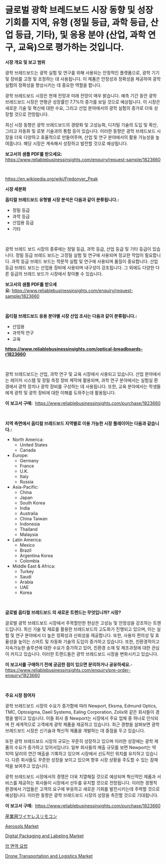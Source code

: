 <p><h1>글로벌 광학 브레드보드 시장 동향 및 성장 기회를 지역, 유형 (정밀 등급, 과학 등급, 산업 등급, 기타), 및 응용 분야 (산업, 과학 연구, 교육)으로 평가하는 것입니다.</h1></p><p><strong>시장 개요 및 보고 범위</strong></p>
<p><p>광학 브레드보드는 광학 실험 및 연구를 위해 사용되는 안정적인 플랫폼으로, 광학 기기 및 장비를 고정 및 조정하는 데 사용됩니다. 이 제품은 안정성과 정확성을 제공하여 광학 실험의 정확성을 향상시키는 데 중요한 역할을 합니다.</p><p>광학 브레드보드 시장은 현재 전망과 미래 전망이 매우 밝습니다. 예측 기간 동안 광학 브레드보드 시장은 연평균 성장률인 7.7%의 증가를 보일 것으로 예상됩니다. 이 시장은 새로운 기술 및 혁신에 대한 수요, 그리고 산업 분야에서의 광학 실험의 증가로 더욱 성장할 것으로 전망됩니다.</p><p>최신 시장 동향은 광학 브레드보드의 경량화 및 고성능화, 디지털 기술의 도입 및 확산, 그리고 자동화 및 로봇 기술과의 통합 등이 있습니다. 이러한 동향은 광학 브레드보드 시장을 더욱 다양하고 효율적으로 만들어주며, 산업 및 연구 분야에서의 활용 가능성을 높여줍니다. 해당 시장은 계속해서 성장하고 발전할 것으로 예상됩니다.</p></p>
<p><strong>보고서의 샘플 PDF를 받으세요:</strong> <a href="https://www.reliablebusinessinsights.com/enquiry/request-sample/1823660">https://www.reliablebusinessinsights.com/enquiry/request-sample/1823660</a></p>
<p>&nbsp;</p>
<p><a href="https://en.wikipedia.org/wiki/Fredonyer_Peak">https://en.wikipedia.org/wiki/Fredonyer_Peak</a></p>
<p><strong>시장 세분화</strong></p>
<p><strong>옵티컬 브레드보드 유형별 시장 분석은 다음과 같이 분류됩니다.:</strong></p>
<p><ul><li>정밀 등급</li><li>과학 등급</li><li>산업용 등급</li><li>기타</li></ul></p>
<p>&nbsp;</p>
<p><p>광학 브레드 보드 시장의 종류에는 정밀 등급, 과학 등급, 산업 등급 및 기타 등급이 있습니다. 정밀 등급 브레드 보드는 고정밀 실험 및 연구에 사용되며 정교한 작업이 필요합니다. 과학 등급 브레드 보드는 학문적 실험 및 연구에 사용되며 품질이 중요합니다. 산업 등급 브레드 보드는 산업용 장비에 사용되며 내구성이 강조됩니다. 그 외에도 다양한 다른 등급의 브레드 보드가 시장에서 찾아볼 수 있습니다.</p></p>
<p><strong>보고서의 샘플 PDF를 받으세요:</strong>&nbsp;<a href="https://www.reliablebusinessinsights.com/enquiry/request-sample/1823660">https://www.reliablebusinessinsights.com/enquiry/request-sample/1823660</a></p>
<p>&nbsp;</p>
<p><strong> 옵티컬 브레드보드 응용 분야별 시장 산업 조사는 다음과 같이 분류됩니다.:</strong></p>
<p><ul><li>산업용</li><li>과학적 연구</li><li>교육</li></ul></p>
<p><strong><a href="https://www.reliablebusinessinsights.com/optical-breadboards-r1823660">https://www.reliablebusinessinsights.com/optical-breadboards-r1823660</a></strong></p>
<p>&nbsp;</p>
<p><p>광학 브레드보드는 산업, 과학 연구 및 교육 시장에서 사용되고 있습니다. 산업 분야에서는 레이저 시스템 및 정밀 측정 장비 제작에 활용되며, 과학 연구 분야에서는 실험실 환경에서 광학 장치나 광학 장비를 구성하는 데 사용됩니다. 또한, 교육 분야에서는 학생들에게 광학 및 광학 장비에 대한 이해를 도와주는데 활용됩니다.</p></p>
<p><strong>이 보고서 구매:</strong>&nbsp; <a href="https://www.reliablebusinessinsights.com/purchase/1823660">https://www.reliablebusinessinsights.com/purchase/1823660</a></p>
<p>&nbsp;</p>
<p><strong>지역 측면에서 옵티컬 브레드보드 지역별로 이용 가능한 시장 플레이어는 다음과 같습니다.:</strong></p>
<p><ul>
    <li>
        North America:
        <ul>
            <li>United States</li>
            <li>Canada</li>
        </ul>
    </li>
    <li>
        Europe:
        <ul>
            <li>Germany</li>
            <li>France</li>
            <li>U.K.</li>
            <li>Italy</li>
            <li>Russia</li>
        </ul>
    </li>
    <li>
        Asia-Pacific:
        <ul>
            <li>China</li>
            <li>Japan</li>
            <li>South Korea</li>
            <li>India</li>
            <li>Australia</li>
            <li>China Taiwan</li>
            <li>Indonesia</li>
            <li>Thailand</li>
            <li>Malaysia</li>
        </ul>
    </li>
    <li>
        Latin America:
        <ul>
            <li>Mexico</li>
            <li>Brazil</li>
            <li>Argentina Korea</li>
            <li>Colombia</li>
        </ul>
    </li>
    <li>
        Middle East & Africa:
        <ul>
            <li>Turkey</li>
            <li>Saudi</li>
            <li>Arabia</li>
            <li>UAE</li>
            <li>Korea</li>
        </ul>
    </li>
    </ul></p>
<p>&nbsp;</p>
<p><strong>글로벌 옵티컬 브레드보드 의 새로운 트렌드는 무엇입니까? 시장?</strong></p>
<p><p>글로벌 광학 브레드보드 시장에서 주목할만한 현상은 고성능 및 안정성을 강조하는 트렌드입니다. 최신 기술 및 재료를 활용한 브레드보드의 고도화가 진행되고 있으며, 이는 실험 및 연구 분야에서 더 높은 정확성과 신뢰성을 제공합니다. 또한, 사용자 편의성 및 효율성을 높이는 스마트 및 자동화 기술의 도입이 증가하고 있습니다. 또한, 친환경적이고 지속가능한 솔루션에 대한 수요가 증가하고 있어, 친환경 소재 및 제조과정에 대한 관심이 커지고 있습니다. 이러한 트렌드들은 광학 브레드보드 시장을 변화시키고 있습니다.</p></p>
<p><strong>이 보고서를 구매하기 전에 궁금한 점이 있으면 문의하거나 공유하세요.</strong>- <a href="https://www.reliablebusinessinsights.com/enquiry/pre-order-enquiry/1823660">https://www.reliablebusinessinsights.com/enquiry/pre-order-enquiry/1823660</a></p>
<p>&nbsp;</p>
<p><strong>주요 시장 참여자</strong></p>
<p><p>광학 브레드보드 시장의 수요가 증가함에 따라 Newport, Eksma, Edmund Optics, TMC, Optosigma, Daeil Systems, Ealing Corporation, Zolix와 같은 회사들이 경쟁을 벌이고 있습니다. 이들 회사 중 Newport는 시장에서 주요 업체 중 하나로 인식되며 전 세계적으로 고객에게 광학 제품을 제공하고 있습니다. 최근 경향을 살펴보면 광학 브레드보드 시장은 신기술과 혁신적 제품을 개발하는 데 중점을 두고 있습니다.</p><p>또한 광학 브레드보드 시장의 규모는 꾸준히 성장하고 있으며 이러한 성장에는 광학 제품의 수요가 증가하고 있어서입니다. 일부 회사들의 매출 규모를 보면 Newport는 약 10억 달러의 연간 매출을 기록하고 있으며 시장에서 선도적인 위치를 유지하고 있습니다. 다른 회사들도 꾸준한 성장을 보이고 있으며 향후 시장 상황을 주도할 수 있는 잠재력을 보여주고 있습니다.</p><p>광학 브레드보드 시장에서의 경쟁은 더욱 치열해질 것으로 예상되며 혁신적인 제품과 서비스를 제공하는 회사들이 시장에서 선두를 유지할 것으로 전망됩니다. 이러한 경쟁적 환경에서 기업들은 고객의 요구에 부응하고 새로운 기회를 발전시키는데 주력할 것으로 예상됩니다. 이러한 동향은 광학 브레드보드 시장의 성장을 촉진할 것으로 기대됩니다.</p></p>
<p><strong>이 보고서 구매:</strong>&nbsp;&nbsp;<a href="https://www.reliablebusinessinsights.com/purchase/1823660">https://www.reliablebusinessinsights.com/purchase/1823660</a></p>
<p><p><a href="https://medium.com/@ashleyivingston5656/%E5%B7%A5%E6%A5%AD%E7%94%A8%E3%83%AF%E3%82%A4%E3%83%A4%E3%83%AC%E3%82%B9%E9%81%A0%E9%9A%94%E5%88%B6%E5%BE%A1%E5%B8%82%E5%A0%B4-%E5%B8%82%E5%A0%B4%E3%82%BB%E3%82%B0%E3%83%A1%E3%83%B3%E3%83%86%E3%83%BC%E3%82%B7%E3%83%A7%E3%83%B3-%E5%9C%B0%E7%90%86%E7%9A%84%E5%9C%B0%E5%9F%9F-2031%E5%B9%B4%E3%81%BE%E3%81%A7%E3%81%AE%E5%B8%82%E5%A0%B4%E4%BA%88%E6%B8%AC-c6195ffdc36b">産業用ワイヤレスリモコン</a></p><p><a href="https://github.com/mdhefjumiah/Market-Research-Report-List-1/blob/main/aerosols-market.md">Aerosols Market</a></p><p><a href="https://issuu.com/reportprime-2/docs/digital-packaging-and-labeling-market-size-2030.pp">Digital Packaging and Labeling Market</a></p><p><a href="https://github.com/sougarounis/Market-Research-Report-List-4/blob/main/43631224601.md">암 면역 요법</a></p><p><a href="https://issuu.com/reportprime-2/docs/drone-transportation-and-logistics-market-size-203">Drone Transportation and Logistics Market</a></p></p>